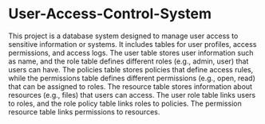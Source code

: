 # User-Access-Control-System

This project is a database system designed to manage user access to sensitive information or systems. It includes tables for user profiles, access permissions, and access logs. The user table stores user information such as name, and the role table defines different roles (e.g., admin, user) that users can have. The policies table stores policies that define access rules, while the permissions table defines different permissions (e.g., open, read) that can be assigned to roles. The resource table stores information about resources (e.g., files) that users can access. The user role table links users to roles, and the role policy table links roles to policies. The permission resource table links permissions to resources.
